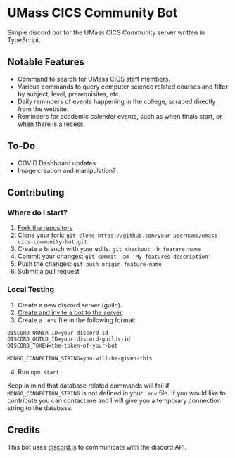 # UMass CICS Community Bot

Simple discord bot for the UMass CICS Community server written in TypeScript.

## Notable Features

- Command to search for UMass CICS staff members.
- Various commands to query computer science related courses and filter by subject, level, prerequisites, etc.
- Daily reminders of events happening in the college, scraped directly from the website.
- Reminders for academic calender events, such as when finals start, or when there is a recess.

## To-Do

- COVID Dashboard updates
- Image creation and manipulation?

## Contributing

### Where do I start?

1. [Fork the repository](hhttps://github.com/daniel-melanson/umass-cics-community-bot/fork)
2. Clone your fork: `git clone https://github.com/your-username/umass-cics-community-bot.git`
3. Create a branch with your edits: `git checkout -b feature-name`
4. Commit your changes: `git commit -am 'My features description'`
5. Push the changes: `git push origin feature-name`
6. Submit a pull request

### Local Testing

1. Create a new discord server (guild).
2. [Create and invite a bot to the server](https://github.com/jagrosh/MusicBot/wiki/Adding-Your-Bot-To-Your-Server).
3. Create a `.env` file in the following format:

```txt
DISCORD_OWNER_ID=your-discord-id
DISCORD_GUILD_ID=your-discord-guilds-id
DISCORD_TOKEN=the-token-of-your-bot

MONGO_CONNECTION_STRING=you-will-be-given-this
```

4. Run `npm start`

Keep in mind that database related commands will fail if `MONGO_CONNECTION_STRING` is not defined in your `.env` file. If you would like to contribute you can contact me and I will give you a temporary connection string to the database.

## Credits

This bot uses [discord.js](https://github.com/discordjs/discord.js) to communicate with the discord API.
